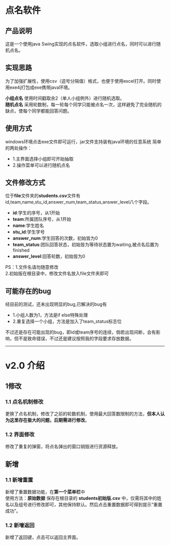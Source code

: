 # 点名软件
## 产品说明
这是一个使用java Swing实现的点名软件，选取小组进行点名，同时可以进行随机点名。

## 实现思路
为了加强扩展性，使用csv（逗号分隔值）格式，也便于使用excel打开。同时使用exe4j打包成exe携带java环境。

**小组点名**
使用时间戳取余2（单人小组例外）进行随机选取。   
**随机点名**
采用轮数制，每一轮每个同学只能被点名一次，这样避免了完全随机的缺点，使每个同学都能回答问题。

## 使用方式
windows环境点击exe文件即可运行，jar文件支持装有java环境的任意系统
简单的两处操作：  
- 1.主界面选择小组即可开始抽取   
- 2.操作菜单可以进行随机点名  

## 文件修改方式
位于**file**文件夹的**students.csv**文件有id,team,name,stu_id,answer_num,team_status,answer_level八个字段。
- **id**:学生的序号，从1开始
- **team**:所属团队序号，从1开始
- **name**:学生姓名
- **stu_id**:学生学号
- **answer_num**:学生回答的次数，初始皆为0
- **team_status**:团队回答状态，初始皆为等待状态置为waiting,被点名后置为finished
- **answer_level**:回答轮数，初始皆为0

PS：1.文件名请勿随意修改   
2.初始版在根目录中，修改文件名放入file文件夹即可

## 可能存在的bug
经目前的测试，还未出现明显的bug,已解决的bug有   
- 1.小组人数为1，方法是if else特殊处理   
- 2.重复选择一个小组，方法是加入了team_status标志位   

不过还是存在可能出现的bug，即id或team序号的连续，倘若出现间断，会有影响，但不是致命错误，不过还是建议按照我的字段要求存放数据。

-----
# v2.0 介绍
## 1修改
### 1.1 点名机制修改
更换了点名机制，修改了之前的轮数机制，使用最大回答数限制的方法，**但本人认为这里存在极大的问题，后期需进行修改**。
### 1.2 界面修改
修改了重复的弹窗，将点名弹出的窗口销毁进行资源释放。

## 新增
### 1.1 新增重置
新增了重置数据功能，在**第一个菜单栏**中   
使用方法：**原始数据** 保存在根目录的 **students初始版.csv** 中，仅需将其中的姓名以及组号进行修改即可，其他保持默认。然后点击重置数据即可得到提示“重置成功”。
### 1.2 新增返回
新增了返回键，点击可以返回主界面。
